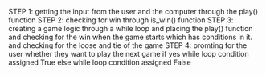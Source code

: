 STEP 1:
    getting the input from the user and the computer through the play() function 
STEP 2:
     checking for win through is_win() function
STEP 3:
     creating a game logic through a while loop and placing the play() function and checking for the win when the game starts which has conditions in it.
     and checking for the loose and tie of the game
STEP 4:
      promting for the user whether they want to play the next game
      if yes while loop condition assigned True
      else while loop condition assigned False

